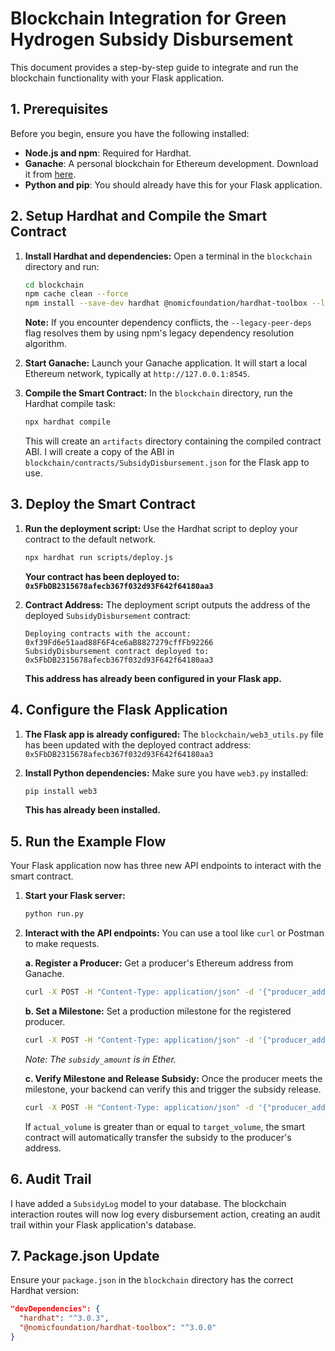 # Blockchain Integration for Green Hydrogen Subsidy Disbursement

This document provides a step-by-step guide to integrate and run the blockchain functionality with your Flask application.

## 1. Prerequisites

Before you begin, ensure you have the following installed:
- **Node.js and npm**: Required for Hardhat.
- **Ganache**: A personal blockchain for Ethereum development. Download it from [here](https://www.trufflesuite.com/ganache).
- **Python and pip**: You should already have this for your Flask application.

## 2. Setup Hardhat and Compile the Smart Contract

1.  **Install Hardhat and dependencies:**
    Open a terminal in the `blockchain` directory and run:
    ```bash
    cd blockchain
    npm cache clean --force
    npm install --save-dev hardhat @nomicfoundation/hardhat-toolbox --legacy-peer-deps
    ```
    
    **Note:** If you encounter dependency conflicts, the `--legacy-peer-deps` flag resolves them by using npm's legacy dependency resolution algorithm.

2.  **Start Ganache:**
    Launch your Ganache application. It will start a local Ethereum network, typically at `http://127.0.0.1:8545`.

3.  **Compile the Smart Contract:**
    In the `blockchain` directory, run the Hardhat compile task:
    ```bash
    npx hardhat compile
    ```
    This will create an `artifacts` directory containing the compiled contract ABI. I will create a copy of the ABI in `blockchain/contracts/SubsidyDisbursement.json` for the Flask app to use.

## 3. Deploy the Smart Contract

1.  **Run the deployment script:**
    Use the Hardhat script to deploy your contract to the default network.
    ```bash
    npx hardhat run scripts/deploy.js
    ```
    **Your contract has been deployed to: `0x5FbDB2315678afecb367f032d93F642f64180aa3`**

2.  **Contract Address:**
    The deployment script outputs the address of the deployed `SubsidyDisbursement` contract:
    ```
    Deploying contracts with the account: 0xf39Fd6e51aad88F6F4ce6aB8827279cffFb92266
    SubsidyDisbursement contract deployed to: 0x5FbDB2315678afecb367f032d93F642f64180aa3
    ```
    **This address has already been configured in your Flask app.**

## 4. Configure the Flask Application

1.  **The Flask app is already configured:**
    The `blockchain/web3_utils.py` file has been updated with the deployed contract address: `0x5FbDB2315678afecb367f032d93F642f64180aa3`

2.  **Install Python dependencies:**
    Make sure you have `web3.py` installed:
    ```bash
    pip install web3
    ```
    **This has already been installed.**

## 5. Run the Example Flow

Your Flask application now has three new API endpoints to interact with the smart contract.

1.  **Start your Flask server:**
    ```bash
    python run.py
    ```

2.  **Interact with the API endpoints:**
    You can use a tool like `curl` or Postman to make requests.

    **a. Register a Producer:**
    Get a producer's Ethereum address from Ganache.
    ```bash
    curl -X POST -H "Content-Type: application/json" -d '{"producer_address": "PRODUCER_ETHEREUM_ADDRESS"}' http://127.0.0.1:5000/blockchain/register_producer
    ```

    **b. Set a Milestone:**
    Set a production milestone for the registered producer.
    ```bash
    curl -X POST -H "Content-Type: application/json" -d '{"producer_address": "PRODUCER_ETHEREUM_ADDRESS", "target_volume": 1000, "subsidy_amount": 10}' http://127.0.0.1:5000/blockchain/set_milestone
    ```
    *Note: The `subsidy_amount` is in Ether.*

    **c. Verify Milestone and Release Subsidy:**
    Once the producer meets the milestone, your backend can verify this and trigger the subsidy release.
    ```bash
    curl -X POST -H "Content-Type: application/json" -d '{"producer_address": "PRODUCER_ETHEREUM_ADDRESS", "actual_volume": 1050}' http://127.0.0.1:5000/blockchain/verify_and_release
    ```
    If `actual_volume` is greater than or equal to `target_volume`, the smart contract will automatically transfer the subsidy to the producer's address.

## 6. Audit Trail

I have added a `SubsidyLog` model to your database. The blockchain interaction routes will now log every disbursement action, creating an audit trail within your Flask application's database.

## 7. Package.json Update

Ensure your `package.json` in the `blockchain` directory has the correct Hardhat version:
```json
"devDependencies": {
  "hardhat": "^3.0.3",
  "@nomicfoundation/hardhat-toolbox": "^3.0.0"
}
```
